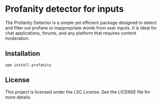 # Profanity detector for inputs

The Profanity Detector is a simple yet efficient package designed to detect and filter out profane or inappropriate words from user inputs. It is ideal for chat applications, forums, and any platform that requires content moderation.

## Installation

```
npm install profanity
```

## License

This project is licensed under the LSC License. See the LICENSE file for more details.

